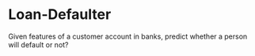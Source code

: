 # Loan-Defaulter
Given features of a customer account in banks, predict whether a person will default or not?

